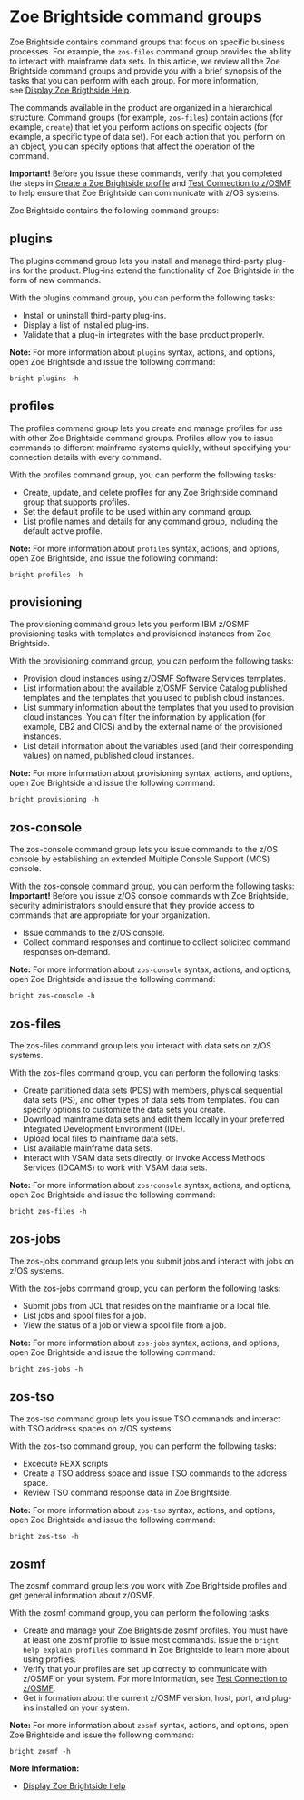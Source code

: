# Zoe Brightside command groups
Zoe Brightside contains command groups that focus on specific business processes. For example, the `zos-files` command group
provides the ability to interact with mainframe data sets. In this
article, we review all the Zoe Brightside command groups and provide you with a brief synopsis of the tasks that you can perform with each group. For more information, see [Display Zoe Brigthside Help](cli-howtodisplaybrightsidehelp.md). 

The commands available in the product are organized in a hierarchical structure. Command groups (for example, `zos-files`) contain actions (for example, `create`) that let you perform actions on specific objects (for example, a specific type of data set). For each action that you perform on an object, you can specify options that affect the operation of the command.

**Important\!** Before you issue these commands, verify that you
completed the steps in [Create a Zoe Brightside profile](cli-createaprofile.md) and [Test Connection to z/OSMF](cli-validateInstallation.md) to help ensure that Zoe Brightside can communicate with z/OS systems.

Zoe Brightside contains the following command groups:
## plugins

The plugins command group lets you install and manage third-party
plug-ins for the product. Plug-ins extend the functionality of Zoe Brightside in the form of new commands. 

With the plugins command group, you can perform the following tasks:

- Install or uninstall third-party plug-ins. 
- Display a list of installed plug-ins. 
- Validate that a plug-in integrates with the base product
properly. 

**Note:** For more information about `plugins` syntax, actions, and options, open Zoe Brightside and issue the following
command:

`bright plugins -h`

## profiles
The profiles command group lets you create and manage profiles for use with other Zoe Brightside command groups. Profiles allow you to issue commands to different mainframe systems quickly, without specifying your connection details with every command.

With the profiles command group, you can perform the following tasks:

- Create, update, and delete profiles for any Zoe Brightside command group that supports profiles.
- Set the default profile to be used within any command group.
- List profile names and details for any command group, including the default active profile.

**Note:** For more information about `profiles` syntax, actions, and options, open Zoe Brightside, and issue the following command:

`bright profiles -h`

## provisioning

The provisioning command group lets you perform IBM z/OSMF provisioning tasks with templates and provisioned instances from Zoe Brightside.

With the provisioning command group, you can perform the following
tasks:

- Provision cloud instances using z/OSMF Software Services templates.
- List information about the available z/OSMF Service Catalog published templates and the templates that you used to publish cloud instances.
- List summary information about the templates that you used to provision cloud instances. You can filter the information by
application (for example, DB2 and CICS) and by the external name of the provisioned instances.
- List detail information about the variables used (and their corresponding values) on named, published cloud instances.

**Note:** For more information about provisioning syntax, actions, and options, open Zoe Brightside and issue the following command:

`bright provisioning -h`

## zos-console

The zos-console command group lets you issue commands to the z/OS console by establishing an extended Multiple Console Support (MCS) console.

With the zos-console command group, you can perform the following
tasks:
**Important\!** Before you issue z/OS console commands with Zoe Brightside, security administrators should ensure that
they provide access to commands that are appropriate for your
organization.
- Issue commands to the z/OS console.
- Collect command responses and continue to collect solicited command responses on-demand.

**Note:** For more information about `zos-console` syntax, actions, and options, open Zoe Brightside and issue the following command:

`bright zos-console -h`

## zos-files

The zos-files command group lets you interact with data sets on z/OS systems.

With the zos-files command group, you can perform the following tasks:

- Create partitioned data sets (PDS) with members, physical sequential data sets (PS), and other types of data sets from templates. You can specify options to customize the data sets you create.
- Download mainframe data sets and edit them locally in your preferred Integrated Development Environment (IDE).
- Upload local files to mainframe data sets.
- List available mainframe data sets.
- Interact with VSAM data sets directly, or invoke Access Methods Services (IDCAMS) to work with VSAM data sets.

**Note:** For more information about `zos-console` syntax, actions, and options, open Zoe Brightside and issue the following command:

`bright zos-files -h`

## zos-jobs

The zos-jobs command group lets you submit jobs and interact with jobs on z/OS systems.

With the zos-jobs command group, you can perform the following tasks:

- Submit jobs from JCL that resides on the mainframe or a local file.
- List jobs and spool files for a job.
- View the status of a job or view a spool file from a job. 

**Note:** For more information about `zos-jobs` syntax, actions, and options, open Zoe Brightside and issue the following command:

`bright zos-jobs -h`

## zos-tso

The zos-tso command group lets you issue TSO commands and interact with TSO address spaces on z/OS systems.

With the zos-tso command group, you can perform the following tasks:

- Excecute REXX scripts
- Create a TSO address space and issue TSO commands to the address space.
- Review TSO command response data in Zoe Brightside.

**Note:** For more information about `zos-tso` syntax, actions, and options, open Zoe Brightside and issue the following
command:

`bright zos-tso -h `

## zosmf

The zosmf command group lets you work with Zoe Brightside profiles and get general information about z/OSMF.

With the zosmf command group, you can perform the following tasks:

- Create and manage your Zoe Brightside zosmf profiles. You must have at least one zosmf profile to issue most commands. Issue the `bright help explain profiles` command in Zoe Brightside to learn more about using profiles.
- Verify that your profiles are set up correctly to communicate with z/OSMF on your system. For more information, see [Test Connection to z/OSMF](cli-validateInstallation.md).
- Get information about the current z/OSMF version, host, port, and plug-ins installed on your system.

**Note:** For more information about `zosmf` syntax, actions, and
options, open Zoe Brightside and issue the following command:

`bright zosmf -h`

**More Information:**

  - [Display Zoe Brightside help](cli-howtodisplaybrightsidehelp.md)